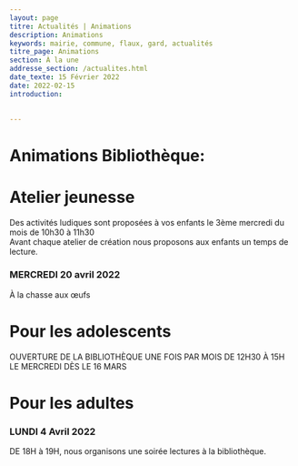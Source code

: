 ```yaml
---
layout: page
titre: Actualités | Animations
description: Animations
keywords: mairie, commune, flaux, gard, actualités
titre_page: Animations
section: À la une
addresse_section: /actualites.html
date_texte: 15 Février 2022
date: 2022-02-15
introduction: 

  
---
```

# Animations Bibliothèque:


# Atelier jeunesse <br>
Des activités ludiques sont proposées à vos enfants le 3ème mercredi du mois de 10h30 à 11h30<br>
Avant chaque atelier de création nous proposons aux enfants un temps de lecture.<br>


### MERCREDI 20 avril 2022<br>
À la chasse aux œufs<br>

# Pour les adolescents<br>
OUVERTURE DE LA BIBLIOTHÈQUE UNE FOIS PAR MOIS DE 12H30 À 15H LE MERCREDI DÈS LE 16 MARS<br>

# Pour les adultes
### LUNDI 4 Avril 2022<br>
DE 18H à 19H, nous organisons une soirée lectures à la bibliothèque.<br>




